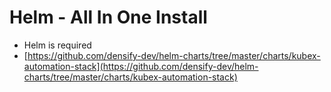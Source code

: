 # Helm - All In One Install

* Helm is required
* [https://github.com/densify-dev/helm-charts/tree/master/charts/kubex-automation-stack](https://github.com/densify-dev/helm-charts/tree/master/charts/kubex-automation-stack)

